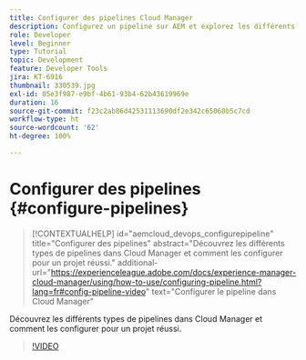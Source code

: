 ```yaml
---
title: Configurer des pipelines Cloud Manager
description: Configurez un pipeline sur AEM et explorez les différents types de pipelines.
role: Developer
level: Beginner
type: Tutorial
topic: Development
feature: Developer Tools
jira: KT-6916
thumbnail: 330539.jpg
exl-id: 05e3f987-e9bf-4b61-93b4-62b43619969e
duration: 16
source-git-commit: f23c2ab86d42531113690df2e342c65060b5c7cd
workflow-type: ht
source-wordcount: '62'
ht-degree: 100%

---
```


# Configurer des pipelines {#configure-pipelines}

>[!CONTEXTUALHELP]
>id="aemcloud_devops_configurepipeline"
>title="Configurer des pipelines"
>abstract="Découvrez les différents types de pipelines dans Cloud Manager et comment les configurer pour un projet réussi."
>additional-url="https://experienceleague.adobe.com/docs/experience-manager-cloud-manager/using/how-to-use/configuring-pipeline.html?lang=fr#config-pipeline-video" text="Configurer le pipeline dans Cloud Manager"

Découvrez les différents types de pipelines dans Cloud Manager et comment les configurer pour un projet réussi.

>[!VIDEO](https://video.tv.adobe.com/v/330539?quality=12&learn=on)
